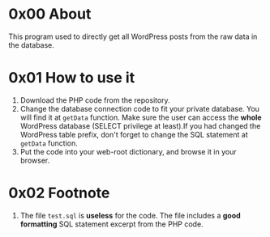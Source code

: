 # 0x00 About

This program used to directly get all WordPress posts from the raw data in the database. 

# 0x01 How to use it

1. Download the PHP code from the repository.
2. Change the database connection code to fit your private database. You will find it at `getData` function. Make sure the user can access the **whole** WordPress database (SELECT privilege at least).If you had changed the WordPress table prefix, don't forget to change the SQL statement at `getData` function.
3. Put the code into your web-root dictionary, and browse it in your browser.

# 0x02 Footnote

1. The file `test.sql` is **useless** for the code. The file includes a **good formatting** SQL statement excerpt from the PHP code.

